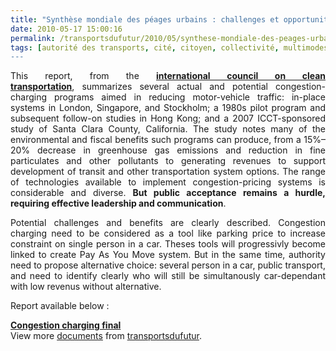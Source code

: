```yaml
---
title: "Synthèse mondiale des péages urbains : challenges et opportunités"
date: 2010-05-17 15:00:16
permalink: /transportsdufutur/2010/05/synthese-mondiale-des-peages-urbains-challenges-et-opportunites.html
tags: [autorité des transports, cité, citoyen, collectivité, multimodes, partage de la voirie, Pay as You Move, péage urbain, qualité de l'air, roadpricing, stationnement]
---
```


<p style="text-align: justify">This report, from the <strong><a href="http://www.theicct.org/information/reports/congestion_charging_paper_" target="_blank">international council on clean transportation</a></strong>, summarizes several actual and potential congestion-charging programs aimed in reducing motor-vehicle traffic: in-place systems in London, Singapore, and Stockholm; a 1980s pilot program and subsequent follow-on studies in Hong Kong; and a 2007 ICCT-sponsored study of Santa Clara County, California. The study notes many of the environmental and fiscal benefits such programs can produce, from a 15%–20% decrease in greenhouse gas emissions and reduction in fine particulates and other pollutants to generating revenues to support development of transit and other transportation system options. The range of technologies available to implement congestion-pricing systems is considerable and diverse. <strong>But public acceptance remains a hurdle, requiring effective leadership and communication</strong>.</p> <p style="text-align: justify">Potential challenges and benefits are clearly described. Congestion charging need to be considered as a tool like parking price to increase constraint on single person in a car. Theses tools will progressivly become linked to create Pay As You Move system. But in the same time, authority need to propose alternative choice: several person in a car, public transport, and need to identify clearly who will still be simultanously car-dependant with low revenus without alternative.</p> <p style="text-align: justify"> </p>  <!--more-->  <p style="text-align: justify">Report available below :</p> <div id="__ss_4124140"><strong><a href="http://www.slideshare.net/transportsdufutur/congestion-charging-final" title="Congestion charging final">Congestion charging final</a></strong>   <div>View more <a href="http://www.slideshare.net/">documents</a> from <a href="http://www.slideshare.net/transportsdufutur">transportsdufutur</a>.</div></div>
